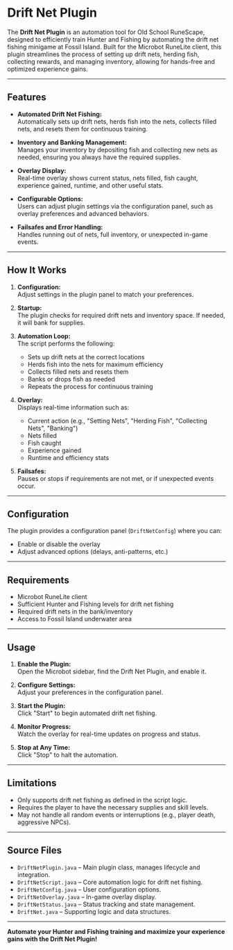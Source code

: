 ﻿# Drift Net Plugin

The **Drift Net Plugin** is an automation tool for Old School RuneScape, designed to efficiently train Hunter and Fishing by automating the drift net fishing minigame at Fossil Island. Built for the Microbot RuneLite client, this plugin streamlines the process of setting up drift nets, herding fish, collecting rewards, and managing inventory, allowing for hands-free and optimized experience gains.

---

## Features

- **Automated Drift Net Fishing:**  
  Automatically sets up drift nets, herds fish into the nets, collects filled nets, and resets them for continuous training.

- **Inventory and Banking Management:**  
  Manages your inventory by depositing fish and collecting new nets as needed, ensuring you always have the required supplies.

- **Overlay Display:**  
  Real-time overlay shows current status, nets filled, fish caught, experience gained, runtime, and other useful stats.

- **Configurable Options:**  
  Users can adjust plugin settings via the configuration panel, such as overlay preferences and advanced behaviors.

- **Failsafes and Error Handling:**  
  Handles running out of nets, full inventory, or unexpected in-game events.

---

## How It Works

1. **Configuration:**  
   Adjust settings in the plugin panel to match your preferences.

2. **Startup:**  
   The plugin checks for required drift nets and inventory space. If needed, it will bank for supplies.

3. **Automation Loop:**  
   The script performs the following:
    - Sets up drift nets at the correct locations
    - Herds fish into the nets for maximum efficiency
    - Collects filled nets and resets them
    - Banks or drops fish as needed
    - Repeats the process for continuous training

4. **Overlay:**  
   Displays real-time information such as:
    - Current action (e.g., "Setting Nets", "Herding Fish", "Collecting Nets", "Banking")
    - Nets filled
    - Fish caught
    - Experience gained
    - Runtime and efficiency stats

5. **Failsafes:**  
   Pauses or stops if requirements are not met, or if unexpected events occur.

---

## Configuration

The plugin provides a configuration panel (`DriftNetConfig`) where you can:

- Enable or disable the overlay
- Adjust advanced options (delays, anti-patterns, etc.)

---

## Requirements

- Microbot RuneLite client
- Sufficient Hunter and Fishing levels for drift net fishing
- Required drift nets in the bank/inventory
- Access to Fossil Island underwater area

---

## Usage

1. **Enable the Plugin:**  
   Open the Microbot sidebar, find the Drift Net Plugin, and enable it.

2. **Configure Settings:**  
   Adjust your preferences in the configuration panel.

3. **Start the Plugin:**  
   Click "Start" to begin automated drift net fishing.

4. **Monitor Progress:**  
   Watch the overlay for real-time updates on progress and status.

5. **Stop at Any Time:**  
   Click "Stop" to halt the automation.

---

## Limitations

- Only supports drift net fishing as defined in the script logic.
- Requires the player to have the necessary supplies and skill levels.
- May not handle all random events or interruptions (e.g., player death, aggressive NPCs).

---

## Source Files

- `DriftNetPlugin.java` – Main plugin class, manages lifecycle and integration.
- `DriftNetScript.java` – Core automation logic for drift net fishing.
- `DriftNetConfig.java` – User configuration options.
- `DriftNetOverlay.java` – In-game overlay display.
- `DriftNetStatus.java` – Status tracking and state management.
- `DriftNet.java` – Supporting logic and data structures.

---

**Automate your Hunter and Fishing training and maximize your experience gains with the Drift Net Plugin!**